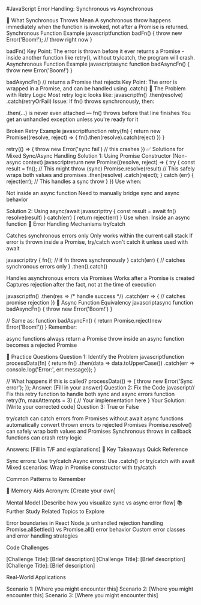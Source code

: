 #JavaScript Error Handling: Synchronous vs Asynchronous

🔁 What Synchronous Throws Mean
A synchronous throw happens immediately when the function is invoked, not after a Promise is returned.
Synchronous Function Example
javascriptfunction badFn() {
    throw new Error('Boom!'); // throw right now
}

badFn()
Key Point: The error is thrown before it ever returns a Promise - inside another function like retry(), without try/catch, the program will crash.
Asynchronous Function Example
javascriptasync function badAsyncFn() {
    throw new Error('Boom!')
}

badAsyncFn() // returns a Promise that rejects
Key Point: The error is wrapped in a Promise, and can be handled using .catch()
🚨 The Problem with Retry Logic
Most retry logic looks like:
javascriptfn()
    .then(resolve)
    .catch(retryOrFail)
Issue: If fn() throws synchronously, then:

.then(...) is never even attached — fn() throws before that line finishes
You get an unhandled exception unless you're ready for it

Broken Retry Example
javascriptfunction retry(fn) {
    return new Promise((resolve, reject) => {
        fn().then(resolve).catch(reject) 
    })
}

retry(() => {
    throw new Error('sync fail') // this crashes 
})
✅ Solutions for Mixed Sync/Async Handling
Solution 1: Using Promise Constructor (Non-async context)
javascriptreturn new Promise((resolve, reject) => {
    try {
        const result = fn(); // This might throw (sync)
        Promise.resolve(result) // This safely wraps both values and promises
            .then(resolve)
            .catch(reject);
    } catch (err) {
        reject(err); // This handles a sync throw
    }
})
Use when:

Not inside an async function
Need to manually bridge sync and async behavior

Solution 2: Using async/await
javascripttry {
    const result = await fn()
    resolve(result) 
} catch(err) {
    return reject(err)
}
Use when: Inside an async function
🔹 Error Handling Mechanisms
try/catch

Catches synchronous errors only
Only works within the current call stack
If error is thrown inside a Promise, try/catch won't catch it unless used with await

javascripttry {
    fn(); // if fn throws synchronously 
} catch(err) {
    // catches synchronous errors only 
}
.then().catch()

Handles asynchronous errors via Promises
Works after a Promise is created
Captures rejection after the fact, not at the time of execution

javascriptfn()
    .then(res => /* handle success */)
    .catch(err => {
        // catches promise rejection
    })
🔄 Async Function Equivalency
javascriptasync function badAsyncFn() {
    throw new Error('Boom!')
}

// Same as:
function badAsyncFn() {
    return Promise.reject(new Error('Boom!'))
}
Remember:

async functions always return a Promise
throw inside an async function becomes a rejected Promise

📝 Practice Questions
Question 1: Identify the Problem
javascriptfunction processData(fn) {
    return fn()
        .then(data => data.toUpperCase())
        .catch(err => console.log('Error:', err.message));
}

// What happens if this is called?
processData(() => {
    throw new Error('Sync error');
});
Answer: [Fill in your answer]
Question 2: Fix the Code
javascript// Fix this retry function to handle both sync and async errors
function retry(fn, maxAttempts = 3) {
    // Your implementation here
}
Your Solution: [Write your corrected code]
Question 3: True or False

 try/catch can catch errors from Promises without await
 async functions automatically convert thrown errors to rejected Promises
 Promise.resolve() can safely wrap both values and Promises
 Synchronous throws in callback functions can crash retry logic

Answers: [Fill in T/F and explanations]
🎯 Key Takeaways
Quick Reference

Sync errors: Use try/catch
Async errors: Use .catch() or try/catch with await
Mixed scenarios: Wrap in Promise constructor with try/catch

Common Patterns to Remember

[Pattern Name]: [Description]
[Pattern Name]: [Description]
[Pattern Name]: [Description]

🧠 Memory Aids
Acronym: [Create your own]

[Letter]: [Meaning]
[Letter]: [Meaning]
[Letter]: [Meaning]

Mental Model
[Describe how you visualize sync vs async error flow]
📚 Further Study
Related Topics to Explore

 Error boundaries in React
 Node.js unhandled rejection handling
 Promise.allSettled() vs Promise.all() error behavior
 Custom error classes and error handling strategies

Code Challenges

[Challenge Title]: [Brief description]
[Challenge Title]: [Brief description]
[Challenge Title]: [Brief description]

Real-World Applications

Scenario 1: [Where you might encounter this]
Scenario 2: [Where you might encounter this]
Scenario 3: [Where you might encounter this]
